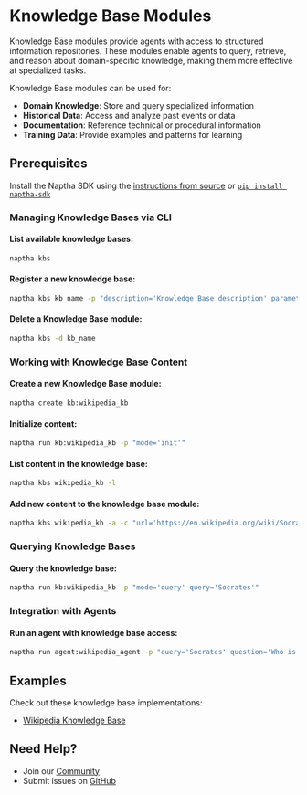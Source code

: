 # Knowledge Base Modules

Knowledge Base modules provide agents with access to structured information repositories. These modules enable agents to query, retrieve, and reason about domain-specific knowledge, making them more effective at specialized tasks.

Knowledge Base modules can be used for:

- **Domain Knowledge**: Store and query specialized information
- **Historical Data**: Access and analyze past events or data
- **Documentation**:  Reference technical or procedural information
- **Training Data**: Provide examples and patterns for learning

## Prerequisites

Install the Naptha SDK using the [instructions from source](https://github.com/NapthaAI/naptha-sdk/) or [`pip install naptha-sdk`](https://pypi.org/project/naptha-sdk/)

### Managing Knowledge Bases via CLI

#### List available knowledge bases:
```bash
naptha kbs
```

#### Register a new knowledge base:
```bash
naptha kbs kb_name -p "description='Knowledge Base description' parameters='{input_parameter_1: str, input_parameter_2: int}' module_url='ipfs://QmNer9SRKmJPv4Ae3vdVYo6eFjPcyJ8uZ2rRSYd3koT6jg'"
```

#### Delete a Knowledge Base module:
```bash
naptha kbs -d kb_name
```

### Working with Knowledge Base Content

#### Create a new Knowledge Base module:
```bash
naptha create kb:wikipedia_kb
```

#### Initialize content:
```bash
naptha run kb:wikipedia_kb -p "mode='init'"
```

#### List content in the knowledge base:
```bash
naptha kbs wikipedia_kb -l
```

#### Add new content to the knowledge base module:
```bash
naptha kbs wikipedia_kb -a -c "url='https://en.wikipedia.org/wiki/Socrates' title='Socrates' text='Socrates was a Greek philosopher from Athens who is credited as the founder of Western philosophy and as among the first moral philosophers of the ethical tradition of thought.'"
```

### Querying Knowledge Bases

#### Query the knowledge base:
```bash
naptha run kb:wikipedia_kb -p "mode='query' query='Socrates'"
```

### Integration with Agents

#### Run an agent with knowledge base access:
<!-- ```python
from naptha_sdk.agent import Agent
from naptha_sdk.kb import KnowledgeBase

# Setup knowledge base
kb_deployment = {
    "module": {"name": "wikipedia_kb"},
    "kb_node_url": "http://localhost:7001"
}

kb = KnowledgeBase(kb_deployment)

# Setup agent with knowledge base
agent_deployment = {
    "module": {"name": "wikipedia_agent"},
    "worker_node_url": "http://localhost:7001",
    "kb_node_urls": ["http://localhost:7001"]
}

agent = Agent(agent_deployment)

# Query via agent
response = await agent.call_agent_func(
    query="Socrates",
    question="Who is Socrates?"
)
```

Or via CLI: -->
```bash
naptha run agent:wikipedia_agent -p "query='Socrates' question='Who is Socrates?'" --kb_node_urls "http://localhost:7001"
```

## Examples

Check out these knowledge base implementations:
- [Wikipedia Knowledge Base](https://github.com/NapthaAI/wikipedia_kb)

## Need Help?
- Join our [Community](https://naptha.ai/naptha-community)
- Submit issues on [GitHub](https://github.com/NapthaAI) 